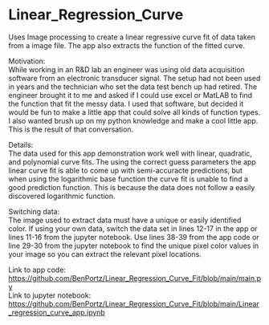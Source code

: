 # Linear_Regression_Curve
Uses Image processing to create a linear regressive curve fit of data taken from a image file. The app also extracts the function of the fitted curve.

Motivation:
<br>
While working in an R&D lab an engineer was using old data acquisition software from an electronic transducer signal. The setup had not been used in years and the technician who set the data test bench up had retired. The engineer brought it to me and asked if I could use excel or MatLAB to find the function that fit the messy data. I used that software, but decided it would be fun to make a little app that could solve all kinds of function types. I also wanted brush up on my python knowledge and make a cool little app. This is the result of that conversation. 

Details: 
<br>
The data used for this app demonstration work well with linear, quadratic, and polynomial curve fits. The using the correct guess parameters the app linear curve fit is able to come up with semi-accuracte predictions, but when using the logarithmic base function the curve fit is unable to find a good prediction function. This is because the data does not follow a easily discovered logarithmic function. 

Switching data:
<br>
The image used to extract data must have a unique or easily identified color. If using your own data, switch the data set in lines 12-17 in the app or lines 11-16 from the jupyter notebook. Use lines 38-39 from the app code or line 29-30 from the jupyter notebook to find the unique pixel color values in your image so you can extract the relevant pixel locations. 

Link to app code: https://github.com/BenPortz/Linear_Regression_Curve_Fit/blob/main/main.py 
<br>
Link to jupyter notebook: https://github.com/BenPortz/Linear_Regression_Curve_Fit/blob/main/Linear_regression_curve_app.ipynb
